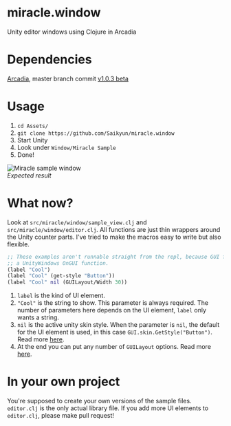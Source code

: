# miracle.window
Unity editor windows using Clojure in Arcadia 

# Dependencies
[Arcadia](https://github.com/arcadia-unity/Arcadia), master branch commit [v1.0.3 beta](https://github.com/arcadia-unity/Arcadia/commit/488e64be85d242467729fff471a00916ffb6c3fa)

# Usage
1. `cd Assets/`
2. `git clone https://github.com/Saikyun/miracle.window`
3. Start Unity
4. Look under `Window/Miracle Sample`
5. Done!

![Miracle sample window](https://memset.se/6519/4fd04ab772b3f614731ee614e2ffb622e22e0b9c)  
_Expected result_

# What now?

Look at `src/miracle/window/sample_view.clj` and `src/miracle/window/editor.clj`. All functions are just thin wrappers around the Unity counter parts. I've tried to make the macros easy to write but also flexible.

```clojure
;; These examples aren't runnable straight from the repl, because GUI functions can only be called from
;; a UnityWindows OnGUI function.
(label "Cool")
(label "Cool" (get-style "Button"))
(label "Cool" nil (GUILayout/Width 30))
```

1. `label` is the kind of UI element.
2. `"Cool"` is the string to show. This parameter is always required. The number of parameters here depends on the UI element, `label` only wants a string.
3. `nil` is the active unity skin style. When the parameter is `nil`, the default for the UI element is used, in this case `GUI.skin.GetStyle("Button")`. Read more [here](https://docs.unity3d.com/ScriptReference/GUISkin.GetStyle.html).
4. At the end you can put any number of `GUILayout` options. Read more [here](https://docs.unity3d.com/ScriptReference/GUILayoutOption.html).

# In your own project
You're supposed to create your own versions of the sample files. `editor.clj` is the only actual library file.
If you add more UI elements to `editor.clj`, please make pull request!
